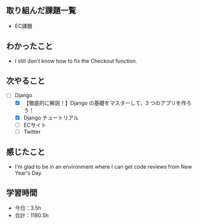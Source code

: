 ## 取り組んだ課題一覧
- EC課題   

## わかったこと
- I still don't know how to fix the Checkout function.

## 次やること
- [ ] Django
   - [x] 【徹底的に解説！】Django の基礎をマスターして、3 つのアプリを作ろう！
   - [x] Django チュートリアル
   - [ ] ECサイト
   - [ ] Twitter

## 感じたこと
- I'm glad to be in an environment where I can get code reviews from New Year's Day.

## 学習時間

- 今日：3.5h
- 合計：1180.5h